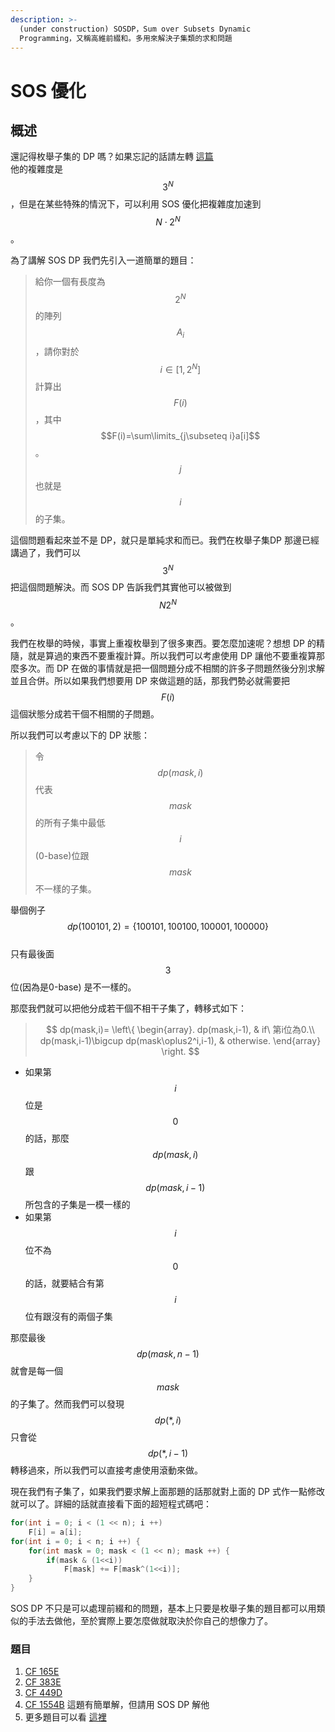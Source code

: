 ```yaml
---
description: >-
  (under construction) SOSDP，Sum over Subsets Dynamic
  Programming，又稱高維前綴和。多用來解決子集類的求和問題
---
```


# SOS 優化

## 概述

還記得枚舉子集的 DP 嗎？如果忘記的話請左轉 [這篇](https://app.gitbook.com/@oosheepyerd79135/s/test/simple-note/dynamic-programming/dp-time/zhuang-ya-dp#mei-ju-zi-ji-de-zhuang-ya-dp)  
他的複雜度是 $$3^N$$，但是在某些特殊的情況下，可以利用 SOS 優化把複雜度加速到 $$N\cdot 2^N$$。

為了講解 SOS DP 我們先引入一道簡單的題目：

> 給你一個有長度為$$2^N$$的陣列$$A_i$$，請你對於$$i\in [1,2^N]$$計算出$$F(i)$$，其中$$F(i)=\sum\limits_{j\subseteq i}a[i]$$。$$j$$也就是$$i$$的子集。

這個問題看起來並不是 DP，就只是單純求和而已。我們在枚舉子集DP 那邊已經講過了，我們可以$$3^N$$把這個問題解決。而 SOS DP 告訴我們其實他可以被做到$$N2^N$$。

我們在枚舉的時候，事實上重複枚舉到了很多東西。要怎麼加速呢？想想 DP 的精隨，就是算過的東西不要重複計算。所以我們可以考慮使用 DP 讓他不要重複算那麼多次。而 DP 在做的事情就是把一個問題分成不相關的許多子問題然後分別求解並且合併。所以如果我們想要用 DP 來做這題的話，那我們勢必就需要把$$F(i)$$這個狀態分成若干個不相關的子問題。

所以我們可以考慮以下的 DP 狀態：

> 令$$dp(mask,i)$$代表$$mask$$的所有子集中最低$$i$$\(0-base\)位跟$$mask$$不一樣的子集。

舉個例子$$dp(100101,2)=\{100101,100100,100001,100000\}$$  
只有最後面$$3$$位\(因為是0-base\) 是不一樣的。

那麼我們就可以把他分成若干個不相干子集了，轉移式如下：

> $$
> dp(mask,i)=
> \left\{
>     \begin{array}.
>     dp(mask,i-1), & if\ 第i位為0.\\
>     dp(mask,i-1)\bigcup dp(mask\oplus2^i,i-1), & otherwise.
>     \end{array}
> \right.
> $$

* 如果第$$i$$位是$$0$$的話，那麼$$dp(mask,i)$$跟$$dp(mask,i-1)$$所包含的子集是一模一樣的
* 如果第$$i$$位不為$$0$$的話，就要結合有第$$i$$位有跟沒有的兩個子集

那麼最後$$dp(mask,n-1)$$就會是每一個$$mask$$的子集了。然而我們可以發現$$dp(*,i)$$只會從$$dp(*,i-1)$$轉移過來，所以我們可以直接考慮使用滾動來做。

現在我們有子集了，如果我們要求解上面那題的話那就對上面的 DP 式作一點修改就可以了。詳細的話就直接看下面的超短程式碼吧：

```cpp
for(int i = 0; i < (1 << n); i ++)
    F[i] = a[i];
for(int i = 0; i < n; i ++) {
    for(int mask = 0; mask < (1 << n); mask ++) {
        if(mask & (1<<i))
            F[mask] += F[mask^(1<<i)];
    }
}
```

SOS DP 不只是可以處理前綴和的問題，基本上只要是枚舉子集的題目都可以用類似的手法去做他，至於實際上要怎麼做就取決於你自己的想像力了。

### 題目

1. [CF 165E](https://codeforces.com/contest/165/problem/E)
2. [CF 383E](https://codeforces.com/contest/383/problem/E)
3. [CF 449D](https://codeforces.com/contest/449/problem/D)
4. [CF 1554B](https://codeforces.com/contest/1554/problem/B) 這題有簡單解，但請用 SOS DP 解他
5. 更多題目可以看 [這裡](https://codeforces.com/blog/entry/45223)

